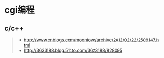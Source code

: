 # cgi编程

## c/c++
> - http://www.cnblogs.com/moonlove/archive/2012/02/22/2509147.html
> - http://3633188.blog.51cto.com/3623188/828095
>

